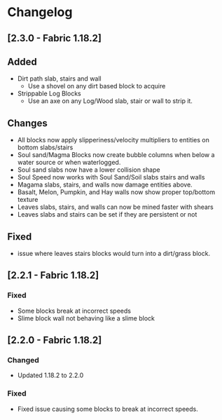 # Changelog

## [2.3.0 - Fabric 1.18.2]

## Added
- Dirt path slab, stairs and wall
    - Use a shovel on any dirt based block to acquire
- Strippable Log Blocks
    - Use an axe on any Log/Wood slab, stair or wall to strip it.
## Changes
- All blocks now apply slipperiness/velocity multipliers to entities on bottom slabs/stairs
- Soul sand/Magma Blocks now create bubble columns when below a water source or when waterlogged.
- Soul sand slabs now have a lower collision shape
- Soul Speed now works with Soul Sand/Soil slabs stairs and walls
- Magama slabs, stairs, and walls now damage entities above.
- Basalt, Melon, Pumpkin, and Hay walls now show proper top/bottom texture
- Leaves slabs, stairs, and walls can now be mined faster with shears
- Leaves slabs and stairs can be set if they are persistent or not

## Fixed
- issue where leaves stairs blocks would turn into a dirt/grass block.

## [2.2.1 - Fabric 1.18.2]
### Fixed
- Some blocks break at incorrect speeds
- Slime block wall not behaving like a slime block

## [2.2.0 - Fabric 1.18.2]

### Changed
- Updated 1.18.2 to 2.2.0

### Fixed
- Fixed issue causing some blocks to break at incorrect speeds.